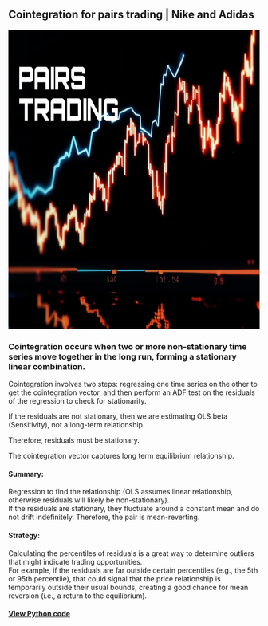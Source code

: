 ## Cointegration for pairs trading | Nike and Adidas

<img src = "sc/1740065075355.jpg" height = 600 alt = "img">

### Cointegration occurs when two or more non-stationary time series move together in the long run, forming a stationary linear combination.

Cointegration involves two steps: regressing one time series on the other to get the cointegration vector, and then perform an ADF test on the residuals of the regression to check for stationarity. <br/>

If the residuals are not stationary, then we are estimating OLS beta (Sensitivity), not a long-term relationship. <br/>

Therefore, residuals must be stationary.  <br/>

The cointegration vector captures long term equilibrium relationship.  <br/>

#### Summary:
Regression to find the relationship (OLS assumes linear relationship, otherwise residuals will likely be non-stationary). <br/>
If the residuals are stationary, they fluctuate around a constant mean and do not drift indefinitely. Therefore, the pair is mean-reverting.

#### Strategy:
Calculating the percentiles of residuals is a great way to determine outliers that might indicate trading opportunities. <br/>
For example, if the residuals are far outside certain percentiles (e.g., the 5th or 95th percentile), that could signal that the price relationship is temporarily outside their usual bounds, creating a good chance for mean reversion (i.e., a return to the equilibrium).

#### [View Python code](https://github.com/s1dewalker/Cointegration/blob/main/py_files/Coint.ipynb)

